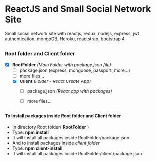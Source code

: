 # ReactJS and Small Social Network Site
Small social network site with reactjs, redux, nodejs, express, jwt authentication, mongoDB, Heroku, reactstrap, bootstrap 4

##

### Root folder and Client folder
- [x] **RootFolder** _(Main Folder with package.json file)_
  - [ ] package.json (express, mongoose, passport, more...)
  - [ ] more files...
  - [x] **Client** _(Folder - React Create App)_
    - [ ] package.json _(React app with packages)_
    - [ ] more files...


##

#### To Install packages inside Root folder and Client folder 
    
- In directory Root folder( **RootFolder** ) 
- Type: **npm install**
- It will install all packages inside RoolFolder/package.json
- And to install packages inside _client folder_
- Type: **npm client-install**
- It will install all packages inside RoolFolder/client/package.json
      
    
